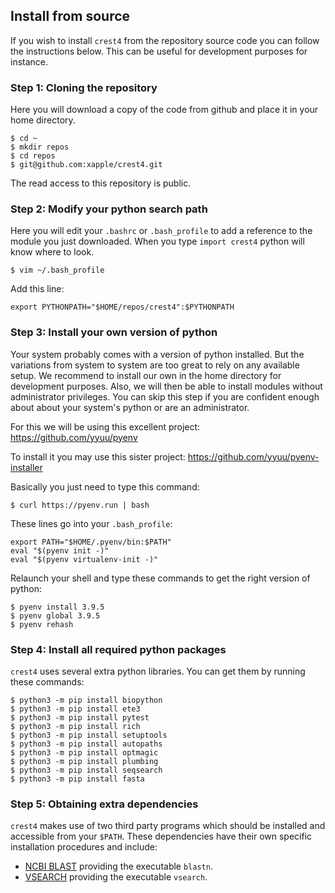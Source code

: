 ## Install from source

If you wish to install `crest4` from the repository source code you can follow the instructions below. This can be useful for development purposes for instance.

### Step 1: Cloning the repository

Here you will download a copy of the code from github and place it in your home directory.

    $ cd ~
    $ mkdir repos
    $ cd repos
    $ git@github.com:xapple/crest4.git

The read access to this repository is public.

### Step 2: Modify your python search path

Here you will edit your ``.bashrc`` or ``.bash_profile`` to add a reference to the module you just downloaded. When you type `import crest4` python will know where to look.

    $ vim ~/.bash_profile

Add this line:

    export PYTHONPATH="$HOME/repos/crest4":$PYTHONPATH

### Step 3: Install your own version of python

Your system probably comes with a version of python installed. But the variations from system to system are too great to rely on any available setup. We recommend to install our own in the home directory for development purposes. Also, we will then be able to install modules without administrator privileges. You can skip this step if you are confident enough about about your system's python or are an administrator.

For this we will be using this excellent project: https://github.com/yyuu/pyenv

To install it you may use this sister project: https://github.com/yyuu/pyenv-installer

Basically you just need to type this command:

    $ curl https://pyenv.run | bash

These lines go into your ``.bash_profile``:

    export PATH="$HOME/.pyenv/bin:$PATH"
    eval "$(pyenv init -)"
    eval "$(pyenv virtualenv-init -)"

Relaunch your shell and type these commands to get the right version of python:

    $ pyenv install 3.9.5
    $ pyenv global 3.9.5
    $ pyenv rehash

### Step 4: Install all required python packages

`crest4` uses several extra python libraries. You can get them by running these commands:

    $ python3 -m pip install biopython
    $ python3 -m pip install ete3
    $ python3 -m pip install pytest
    $ python3 -m pip install rich
    $ python3 -m pip install setuptools
    $ python3 -m pip install autopaths
    $ python3 -m pip install optmagic
    $ python3 -m pip install plumbing
    $ python3 -m pip install seqsearch
    $ python3 -m pip install fasta

### Step 5: Obtaining extra dependencies

`crest4` makes use of two third party programs which should be installed and accessible from your ``$PATH``. These dependencies have their own specific installation procedures and include:

 * [NCBI BLAST](https://blast.ncbi.nlm.nih.gov/Blast.cgi) providing the executable ``blastn``.
 * [VSEARCH](https://github.com/torognes/vsearch) providing the executable ``vsearch``.
